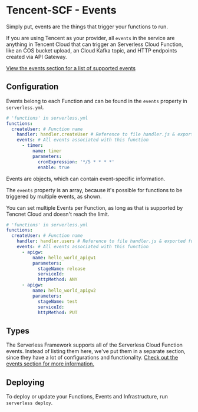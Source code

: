 
# Tencent-SCF - Events

Simply put, events are the things that trigger your functions to run.

If you are using Tencent as your provider, all `events` in the service are anything in Tencent Cloud that can trigger an Serverless Cloud Function, like an COS bucket upload, an Cloud Kafka topic, and HTTP endpoints created via API Gateway.

[View the events section for a list of supported events](./events)

## Configuration

Events belong to each Function and can be found in the `events` property in `serverless.yml`.

```yml
# 'functions' in serverless.yml
functions:
  createUser: # Function name
    handler: handler.createUser # Reference to file handler.js & exported function 'createUser'
    events: # All events associated with this function
      - timer:
          name: timer
          parameters:
            cronExpression: '*/5 * * * *'
            enable: true
```

Events are objects, which can contain event-specific information.

The `events` property is an array, because it's possible for functions to be triggered by multiple events, as shown.

You can set multiple Events per Function, as long as that is supported by Tencnet Cloud and doesn't reach the limit.

```yml
# 'functions' in serverless.yml
functions:
  createUser: # Function name
    handler: handler.users # Reference to file handler.js & exported function 'users'
    events: # All events associated with this function
      - apigw:
          name: hello_world_apigw1
          parameters:
            stageName: release
            serviceId:
            httpMethod: ANY
      - apigw:
          name: hello_world_apigw2
          parameters:
            stageName: test
            serviceId:
            httpMethod: PUT
```

## Types

The Serverless Framework supports all of the Serverless Cloud Function events. Instead of listing them here, we've put them in a separate section, since they have a lot of configurations and functionality. [Check out the events section for more information.](../events)

## Deploying

To deploy or update your Functions, Events and Infrastructure, run `serverless deploy`.
